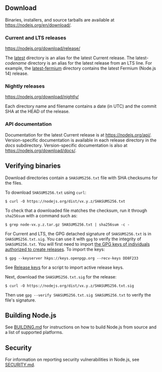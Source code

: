 ## Download

Binaries, installers, and source tarballs are available at https://nodejs.org/en/download/.

### Current and LTS releases

https://nodejs.org/download/release/

The [latest](https://nodejs.org/download/release/latest/) directory is an alias for the latest Current release. The latest-*codename* directory is an alias for the latest release from an LTS line. For example, the [latest-fermium](https://nodejs.org/download/release/latest-fermium/) directory contains the latest Fermium (Node.js 14) release.

### Nightly releases

https://nodejs.org/download/nightly/

Each directory name and filename contains a date (in UTC) and the commit SHA at the HEAD of the release.

### API documentation

Documentation for the latest Current release is at https://nodejs.org/api/. Version-specific documentation is available in each release directory in the *docs* subdirectory. Version-specific documentation is also at https://nodejs.org/download/docs/.

## Verifying binaries

Download directories contain a `SHASUMS256.txt` file with SHA checksums for the files.

To download `SHASUMS256.txt` using `curl`:

```
$ curl -O https://nodejs.org/dist/vx.y.z/SHASUMS256.txt
```

To check that a downloaded file matches the checksum, run it through `sha256sum` with a command such as:

```
$ grep node-vx.y.z.tar.gz SHASUMS256.txt | sha256sum -c -
```

For Current and LTS, the GPG detached signature of `SHASUMS256.txt` is in `SHASUMS256.txt.sig`. You can use it with `gpg` to verify the integrity of `SHASUMS256.txt`. You will first need to import [the GPG keys of individuals authorized to create releases](#release-keys). To import the keys:

```
$ gpg --keyserver hkps://keys.openpgp.org --recv-keys DD8F233
```

See [Release keys](#release-keys) for a script to import active release keys.

Next, download the `SHASUMS256.txt.sig` for the release:

```
$ curl -O https://nodejs.org/dist/vx.y.z/SHASUMS256.txt.sig
```

Then use `gpg --verify SHASUMS256.txt.sig SHASUMS256.txt` to verify the file's signature.

## Building Node.js

See [BUILDING.md](BUILDING.md) for instructions on how to build Node.js from source and a list of supported platforms.

## Security

For information on reporting security vulnerabilities in Node.js, see [SECURITY.md](./SECURITY.md).
